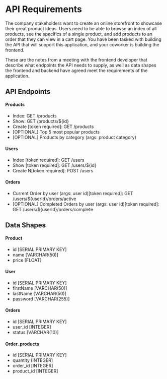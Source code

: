 # API Requirements
The company stakeholders want to create an online storefront to showcase their great product ideas. Users need to be able to browse an index of all products, see the specifics of a single product, and add products to an order that they can view in a cart page. You have been tasked with building the API that will support this application, and your coworker is building the frontend.

These are the notes from a meeting with the frontend developer that describe what endpoints the API needs to supply, as well as data shapes the frontend and backend have agreed meet the requirements of the application. 

## API Endpoints
#### Products
- Index: GET /products
- Show: GET /products/${id}
- Create [token required]: GET /products
- [OPTIONAL] Top 5 most popular products 
- [OPTIONAL] Products by category (args: product category)

#### Users
- Index [token required]: GET /users
- Show [token required]: GET /users/${id}
- Create N[token required]: POST /users

#### Orders
- Current Order by user (args: user id)[token required]: GET /users/${userId}/orders/active
- [OPTIONAL] Completed Orders by user (args: user id)[token required]: GET /users/${userId}/orders/complete

## Data Shapes
#### Product
-  id [SERIAL PRIMARY KEY]
- name [VARCHAR(50)]
- price [FLOAT]

#### User
- id [SERIAL PRIMARY KEY]
- firstName [VARCHAR(50)]
- lastName [VARCHAR(50)]
- password [VARCHAR(255)]

#### Orders
- id [SERIAL PRIMARY KEY]
- user_id [INTEGER]
- status  [VARCHAR(10)]

#### Order_products
- id [SERIAL PRIMARY KEY]
- quantity [INTEGER]
- order_id [INTEGER]
- product_id [INTEGER]
